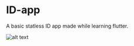 # ID-app

A basic statless ID app made while learning flutter.


![alt text](https://github.com/iampiku/ID-app/ssjpg?raw=true)
